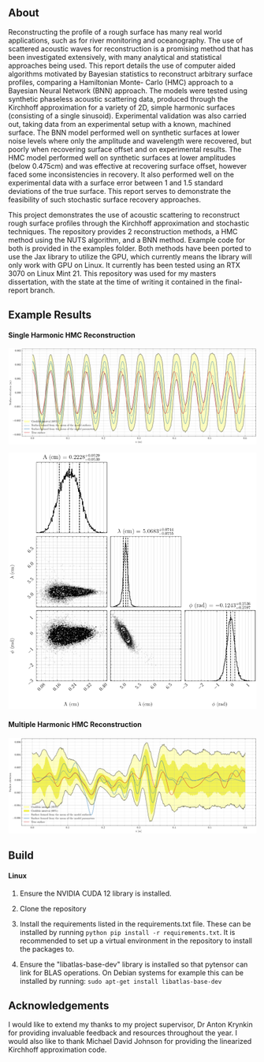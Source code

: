 ## About

Reconstructing the profile of a rough surface has many real world applications, such as for river monitoring and oceanography. The use of scattered acoustic waves for reconstruction is a promising method that has been investigated extensively, with many analytical and statistical approaches being used. This report details the use of computer aided algorithms motivated by Bayesian statistics to reconstruct arbitrary surface profiles, comparing a Hamiltonian Monte- Carlo (HMC) approach to a Bayesian Neural Network (BNN) approach. The models were tested using synthetic phaseless acoustic scattering data, produced through the Kirchhoff approximation for a variety of 2D, simple harmonic surfaces (consisting of a single sinusoid). Experimental validation was also carried out, taking data from an experimental setup with a known, machined surface. The BNN model performed well on synthetic surfaces at lower noise levels where only the amplitude and wavelength were recovered, but poorly when recovering surface offset and on experimental results. The HMC model performed well on synthetic surfaces at lower amplitudes (below 0.475cm) and was effective at recovering surface offset, however faced some inconsistencies in recovery. It also performed well on the experimental data with a surface error between 1 and 1.5 standard deviations of the true surface. This report serves to demonstrate the feasibility of such stochastic surface recovery approaches.

This project demonstrates the use of acoustic scattering to reconstruct rough surface profiles through the Kirchhoff approximation and stochastic techniques. The repository provides 2 reconstruction methods, a HMC method using the NUTS algorithm, and a BNN method. Example code for both is provided in the examples folder. Both methods have been ported to use the Jax library to utilize the GPU, which currently means the library will only work with GPU on Linux. It currently has been tested using an RTX 3070 on Linux Mint 21. This repository was used for my masters dissertation, with the state at the time of writing it contained in the final-report branch.

## Example Results

#### Single Harmonic HMC Reconstruction

![Reconstructed Surface](results/examples/3-parameter-hmc/nuts%20reconstruction.png)

![Parameters Corner Plot](results/examples/3-parameter-hmc/NUTS%20corner.png)

#### Multiple Harmonic HMC Reconstruction

![Reconstructed Surface2](results/examples/40-parameter-hmc/NUTS%20reconstruction.png)

## Build

#### Linux

1. Ensure the NVIDIA CUDA 12 library is installed.

2. Clone the repository 

3. Install the requirements listed in the requirements.txt file. These can be installed by running `python pip install -r requirements.txt`. It is    recommended to set up a virtual environment in the repository to install the packages to. 

4. Ensure the "libatlas-base-dev" library is installed so that pytensor can link for BLAS operations. On Debian systems for example this can be installed by running: ```sudo apt-get install libatlas-base-dev```

## Acknowledgements

I would like to extend my thanks to my project supervisor, Dr Anton Krynkin for providing invaluable feedback and resources throughout the year. I would also like to thank Michael David Johnson for providing the linearized Kirchhoff approximation code.